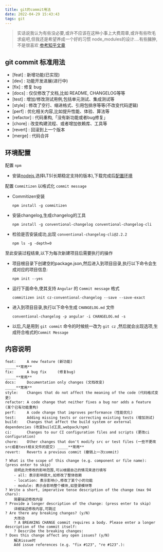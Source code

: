 ```yaml
---
title: git的commit用法
date: 2022-04-29 15:43:43
tags: git
---
```


>实话说我认为有些没必要,或许不应该在这种小事上大费周章,或许有些吹毛求疵吧,但我还是希望养成一个好的习惯
> node_modules的设计....有些臃肿,不是很喜欢
>[参考知乎文章](https://www.zhihu.com/search?type=content&q=git%20cz)

## git commit 标准用法

- [feat] : 新增功能(已实现)
- [dev] : 功能开发进展(进行中)
- [fix] : 修复 bug
- [docs] : 仅仅修改了文档,比如 README, CHANGELOG等等
- [test] : 增加/修改测试用例,包括单元测试、集成测试等
- [style] : 修改了空行、缩进格式、引用包排序等等(不改变代码逻辑)
- [perf] : 优化相关内容,比如提升性能、体验、算法等
- [refactor] : 代码重构,「没有新功能或者bug修复」
- [chore] : 改变构建流程、或者增加依赖库、工具等
- [revert] : 回滚到上一个版本
- [merge] : 代码合并

## 环境配置

配置 `npm`

- 安装[nodejs](https://nodejs.org/zh-cn/download/),选择LTS(长期稳定支持的版本),下载完成后[配置环境](https://my.oschina.net/u/2328490/blog/3070590?hmsr=kaifa_aladdin)
  
配置 `Commitizen` 以格式化 `commit message`

- Commitizen安装

  ```shell
  npm install -g commitizen
  ```

- 安装changelog,生成changelog的工具

  ```shell
  npm install -g conventional-changelog conventional-changelog-cli
  ```

- 检验是否安装成功,出现 `conventional-changelog-cli@2.2.2`

  ```shell
  npm ls -g -depth=0
  ```

至此安装过程结束,以下为每次新建项目后需要执行的操作

- 项目根目录下创建空的package.json,然后进入到项目目录,执行以下命令会生成对应的项目信息:

  ```shell
  npm init --yes
  ```

- 运行下面命令,使其支持 `Angular` 的 `Commit message` 格式

  ```shell
  commitizen init cz-conventional-changelog --save --save-exact
  ```

- 进入到项目目录,执行以下命令生成 `CHANGELOG.md` 文件

  ```shell
  conventional-changelog -p angular -i CHANGELOG.md -s
  ```

- 以后,凡是用到 `git commit` 命令的时候统一改为 `git cz` ,然后就会出现选项,生成符合格式的`Commit Message`

## 内容说明

```shell
feat:     A new feature (新功能)                                                               _____**常用**
fix:      A bug fix     (修复bug)                                                              _____**常用**
docs:     Documentation only changes (文档改变)                                                _____**常用**
style:    Changes that do not affect the meaning of the code (代码格式变更)
refactor: A code change that neither fixes a bug nor adds a feature (某个已有功能重构)
perf:     A code change that improves performance (性能优化)
test:     Adding missing tests or correcting existing tests (增加测试)
build:    Changes that affect the build system or external dependencies (改变build工具,webpack/npm)
ci:       Changes to our CI configuration files and scripts (更改ci configuration)
chore:    Other changes that don't modify src or test files (一些不更改src或者test相关文件的提交) _____**常用**
revert:   Reverts a previous commit (撤销上一次commit)
```

```shell
? What is the scope of this change (e.g. component or file name): (press enter to skip)
    说明此次修改的影响范围,可以根据自己的情况来进行填写
    - all: 表示影响很大,如修改了整体依赖 
    - location: 表示影响小,修改了某个小的功能
    - module: 表示会影响整个模块,如登录模块等
? Write a short, imperative tense description of the change (max 94 chars):
    简要描述修改内容
? Provide a longer description of the change: (press enter to skip)
    详细描述修改内容,可跳过
? Are there any breaking changes? (y/N)
    大改动
    ? A BREAKING CHANGE commit requires a body. Please enter a longer description of the commit itself:
    ? Describe the breaking changes:
? Does this change affect any open issues? (y/N)
    解决issue时
    Add issue references (e.g. "fix #123", "re #123".):
```
